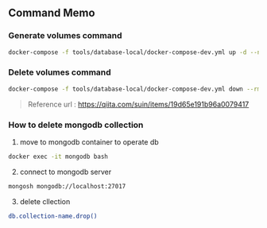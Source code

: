 ## Command Memo

### Generate volumes command

```bash
docker-compose -f tools/database-local/docker-compose-dev.yml up -d --no-recreate --remove-orphans
```

### Delete volumes command

```bash
docker-compose -f tools/database-local/docker-compose-dev.yml down --rmi all --volumes --remove-orphans
```

> Reference url : https://qiita.com/suin/items/19d65e191b96a0079417


### How to delete mongodb collection

1. move to mongodb container to operate db  

```bash
docker exec -it mongodb bash
```
2. connect to mongodb server

```bash
mongosh mongodb://localhost:27017
```

3. delete cllection

```bash
db.collection-name.drop()
```